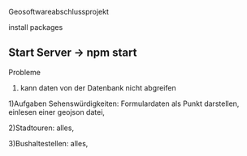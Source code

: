 Geosoftwareabschlussprojekt

install packages

Start Server -> npm start
----------------------------------------------
Probleme


1. kann daten von der Datenbank nicht abgreifen

1)Aufgaben
Sehenswürdigkeiten:
	Formulardaten als Punkt darstellen,
	einlesen einer geojson datei,

2)Stadtouren:
	alles,

3)Bushaltestellen:
	alles,
